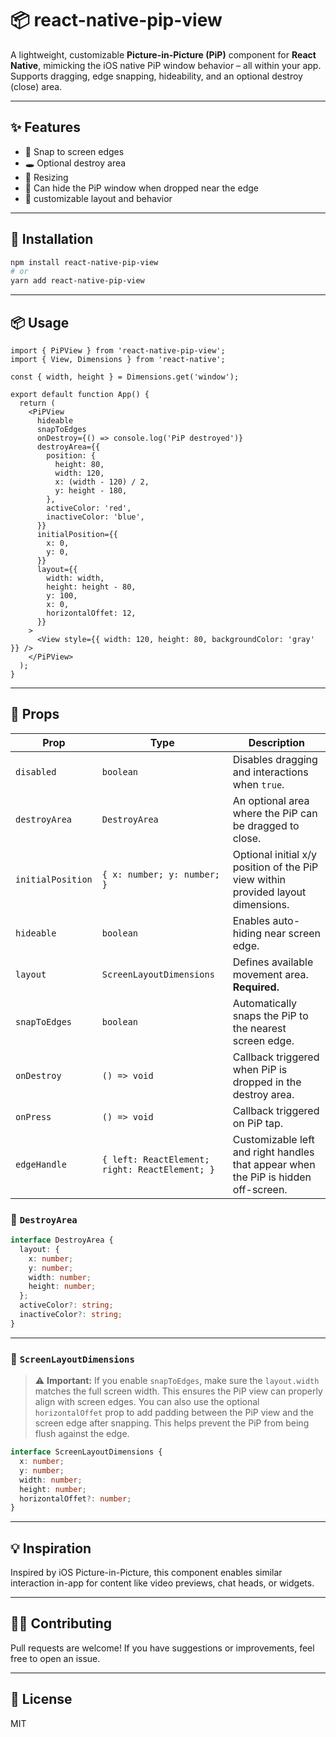 # 📦 react-native-pip-view

A lightweight, customizable **Picture-in-Picture (PiP)** component for **React Native**, mimicking the iOS native PiP window behavior – all within your app. Supports dragging, edge snapping, hideability, and an optional destroy (close) area.

---

## ✨ Features

- 🧲 Snap to screen edges  
- 🕳️ Optional destroy area  
- 📏 Resizing
- 🔽 Can hide the PiP window when dropped near the edge  
- 🔄 customizable layout and behavior 

---

## 🚀 Installation

```bash
npm install react-native-pip-view
# or
yarn add react-native-pip-view
```

---

## 📦 Usage

```tsx
import { PiPView } from 'react-native-pip-view';
import { View, Dimensions } from 'react-native';

const { width, height } = Dimensions.get('window');

export default function App() {
  return (
    <PiPView
      hideable
      snapToEdges
      onDestroy={() => console.log('PiP destroyed')}
      destroyArea={{
        position: {
          height: 80,
          width: 120,
          x: (width - 120) / 2,
          y: height - 180,
        },
        activeColor: 'red',
        inactiveColor: 'blue',
      }}
      initialPosition={{
        x: 0,
        y: 0,
      }}
      layout={{
        width: width,
        height: height - 80,
        y: 100,
        x: 0,
        horizontalOffet: 12,
      }}
    >
      <View style={{ width: 120, height: 80, backgroundColor: 'gray' }} />
    </PiPView>
  );
}
```

---

## 🧩 Props

| Prop              | Type                                           | Description                                                                        |
| ----------------- | ---------------------------------------------- | ---------------------------------------------------------------------------------- |
| `disabled`        | `boolean`                                      | Disables dragging and interactions when `true`.                                    |
| `destroyArea`     | `DestroyArea`                                  | An optional area where the PiP can be dragged to close.                            |
| `initialPosition` | `{ x: number; y: number; }`                    | Optional initial x/y position of the PiP view within provided layout dimensions.   |
| `hideable`        | `boolean`                                      | Enables auto-hiding near screen edge.                                              |
| `layout`          | `ScreenLayoutDimensions`                       | Defines available movement area. **Required.**                                     |
| `snapToEdges`     | `boolean`                                      | Automatically snaps the PiP to the nearest screen edge.                            |
| `onDestroy`       | `() => void`                                   | Callback triggered when PiP is dropped in the destroy area.                        |
| `onPress`         | `() => void`                                   | Callback triggered on PiP tap.                                                     |
| `edgeHandle`      | `{ left: ReactElement; right: ReactElement; }` | Customizable left and right handles that appear when the PiP is hidden off-screen. |

### 🔻 `DestroyArea`

```ts
interface DestroyArea {
  layout: {
    x: number;
    y: number;
    width: number;
    height: number;
  };
  activeColor?: string;
  inactiveColor?: string;
}
```

---

### 📐 `ScreenLayoutDimensions`

> ⚠️ **Important:** If you enable `snapToEdges`, make sure the `layout.width` matches the full screen width. This ensures the PiP view can properly align with screen edges.
> You can also use the optional `horizontalOffet` prop to add padding between the PiP view and the screen edge after snapping. This helps prevent the PiP from being flush against the edge.

```ts
interface ScreenLayoutDimensions {
  x: number;
  y: number;
  width: number;
  height: number;
  horizontalOffet?: number;
}
```

---

## 💡 Inspiration

Inspired by iOS Picture-in-Picture, this component enables similar interaction in-app for content like video previews, chat heads, or widgets.

---

## 🧑‍💻 Contributing

Pull requests are welcome! If you have suggestions or improvements, feel free to open an issue.

---

## 📄 License

MIT